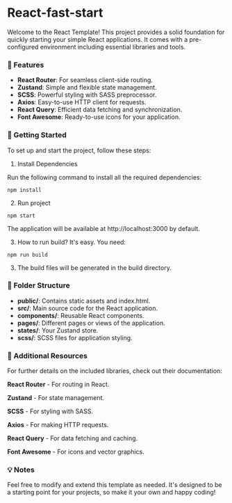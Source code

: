 # React-fast-start

Welcome to the React Template! This project provides a solid foundation for quickly starting your simple React applications. It comes with a pre-configured environment including essential libraries and tools.

### 🚀 Features

- **React Router**: For seamless client-side routing.
- **Zustand**: Simple and flexible state management.
- **SCSS**: Powerful styling with SASS preprocessor.
- **Axios**: Easy-to-use HTTP client for requests.
- **React Query**: Efficient data fetching and synchronization.
- **Font Awesome**: Ready-to-use icons for your application.

### 🔧 Getting Started

To set up and start the project, follow these steps:
1. Install Dependencies

Run the following command to install all the required dependencies:
```
npm install
```

2. Run project
```
npm start
```

The application will be available at http://localhost:3000 by default.


3. How to run build? It's easy. You need:
```
npm run build
```

3) The build files will be generated in the build directory.

### 📁 Folder Structure

- **public/**: Contains static assets and index.html.
- **src/**: Main source code for the React application.
- **components/**: Reusable React components.
- **pages/**: Different pages or views of the application.
- **states/**: Your Zustand store.
- **scss/**: SCSS files for application styling.

### 🌟 Additional Resources

For further details on the included libraries, check out their documentation:

**React Router** - For routing in React.

**Zustand** - For state management.

**SCSS** - For styling with SASS.

**Axios** - For making HTTP requests.

**React Query** - For data fetching and caching.

**Font Awesome** - For icons and vector graphics.

### 💡 Notes

Feel free to modify and extend this template as needed. It's designed to be a starting point for your projects, so make it your own and happy coding!
